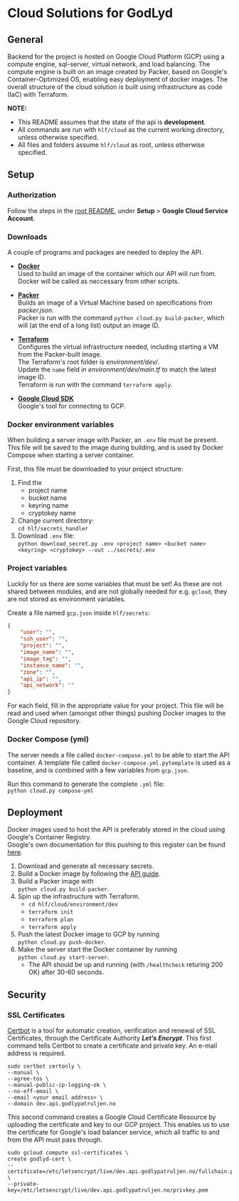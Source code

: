 # Cloud Solutions for GodLyd
## General
Backend for the project is hosted on Google Cloud Platform (GCP) using a compute engine, sql-server, virtual network, and load balancing. 
The compute engine is built on an image created by Packer, based on Google's Container-Optimized OS, enabling easy deployment of docker images. The overall structure of the cloud solution is built using infrastructure as code (IaC) with Terraform.

**NOTE:**  
* This README assumes that the state of the api is **development**.
* All commands are run with `hlf/cloud` as the current working directory, unless otherwise specified.
* All files and folders assume `hlf/cloud` as root, unless otherwise specified.

## Setup
### Authorization
Follow the steps in the [root README](../), under **Setup** &gt; **Google Cloud Service Account**.

### Downloads
A couple of programs and packages are needed to deploy the API.

* **[Docker][docker-ce]**  
  Used to build an image of the container which our API will run from. Docker will be called as neccessary from other scripts.

* **[Packer][packer]**  
  Builds an image of a Virtual Machine based on specifications from _packer.json_.  
  Packer is run with the command `python cloud.py build-packer`, which will (at the end of a long list) output an image ID.

* **[Terraform][terraform]**  
  Configures the virtual infrastructure needed, including starting a VM from the Packer-built image.  
  The Terraform's root folder is _environment/dev/_.  
  Update the `name` field in _environment/dev/main.tf_ to match the latest image ID.  
  Terraform is run with the command `terraform apply`.

* **[Google Cloud SDK][gcsdk]**  
  Google's tool for connecting to GCP.

### Docker environment variables
When building a server image with Packer, an `.env` file must be present. This file will be saved to the image during building, and is used by Docker Compose when starting a server container.

First, this file must be downloaded to your project structure:

1. Find the
    - project name
    - bucket name
    - keyring name
    - cryptokey name
1. Change current directory:  
   `cd hlf/secrets_handler`
1. Download `.env` file:  
   `python download_secret.py .env <project name> <bucket name> <keyring> <cryptokey> --out ../secrets/.env`

### Project variables
Luckily for us there are some variables that must be set! As these are not shared between modules, and are not globally needed for e.g. `gcloud`, they are not stored as environment variables.

Create a file named `gcp.json` inside `hlf/secrets`:
```json
{
    "user": "",
    "ssh_user": "",
    "project": "",
    "image_name": "",
    "image_tag": "",
    "instance_name": "",
    "zone": "",
    "api_ip": "",
    "api_network": ""
}
```
For each field, fill in the appropriate value for your project. This file will be read and used when (amongst other things) pushing Docker images to the Google Cloud repository.

### Docker Compose (yml)
The server needs a file called `docker-compose.yml` to be able to start the API container. A template file called `docker-compose.yml.pytemplate` is used as a baseline, and is combined with a few variables from `gcp.json`.

Run this command to generate the complete `.yml` file:  
`python cloud.py compose-yml`

## Deployment

Docker images used to host the API is preferably stored in the cloud using Google's Container Registry.  
Google's own documentation for this pushing to this register can be found [here](https://cloud.google.com/container-registry/docs/pushing-and-pulling).

1. Download and generate all necessary secrets.
1. Build a Docker image by following the [API guide](../api).
1. Build a Packer image with  
   `python cloud.py build-packer`.
1. Spin up the infrastructure with Terraform.
    - `cd hlf/cloud/environment/dev`
    - `terraform init`
    - `terraform plan`
    - `terraform apply`
1. Push the latest Docker image to GCP by running  
   `python cloud.py push-docker`.
1. Make the server start the Docker container by running  
   `python cloud.py start-server`.  
    - The API should be up and running (with `/healthcheck` returing 200 OK) after 30-60 seconds.

## Security
### SSL Certificates
[Certbot][certbot] is a tool for automatic creation, verification and renewal of SSL Certificates, through the Certificate Authority _**Let’s Encrypt**_. This first command tells Certbot to create a certificate and private key. An e-mail address is required.
```
sudo certbot certonly \
--manual \
--agree-tos \
--manual-public-ip-logging-ok \
--no-eff-email \
--email <your email address> \
--domain dev.api.godlypatruljen.no
```

This second command creates a Google Cloud Certificate Resource by uploading the certificate and key to our GCP project. This enables us to use the certificate for Google's load balancer service, which all traffic to and from the API must pass through.
```
sudo gcloud compute ssl-certificates \
create godlyd-cert \
--certificate=/etc/letsencrypt/live/dev.api.godlypatruljen.no/fullchain.pem \
--private-key=/etc/letsencrypt/live/dev.api.godlypatruljen.no/privkey.pem
```

[docker-ce]: https://store.docker.com/search?type=edition&offering=community
[packer]: https://www.packer.io/downloads.html
[terraform]: https://www.terraform.io/downloads.html
[gcsdk]: https://cloud.google.com/sdk/
[certbot]: https://certbot.eff.org/